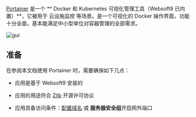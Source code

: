 [Portainer](https://www.portainer.io/) 是一个 ** Docker 和 Kubernetes 可视化管理工具（Websoft9 已内置）**，它被用于 云设施监控  等场景。是一个可视化的 Docker 操作界面，功能十分全面，基本能满足中小型单位对容器管理的全部需求。


![gui](https://libs.websoft9.com/Websoft9/DocsPicture/zh/docker/portainer/portainer-sc001-websoft9.png)


## 准备

在参阅本文档使用 Portainer 时，需要确保如下几点：

- 应用是基于 Websoft9 安装的

- 应用的用途符合 [Zlib](https://opensource.org/licenses/Zlib) 开源许可协议

- 应用具备访问条件：[配置域名](./domain-set) 或 **服务器安全组**开启网外端口